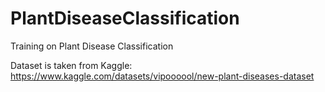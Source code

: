 # PlantDiseaseClassification
Training on Plant Disease Classification

Dataset is taken from Kaggle: https://www.kaggle.com/datasets/vipoooool/new-plant-diseases-dataset
